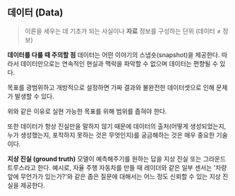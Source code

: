 ## 데이터 (Data)
> 이론을 세우는 데 기초가 되는 사실이나 **자료**
> 정보를 구성하는 단위 (데이터 $\ne$ 정보)

**데이터를 다룰 때 주의할 점**
데이터는 어떤 이야기의 스냅숏(snapshot)을 제공한다. 따라서 데이터만으로는 연속적인 현실과 맥락을 파악할 수 없으며 데이터는 편향될 수 있다.

목표를 광범위하고 개방적으로 설정하면 가짜 결과와 불완전한 데이터셋으로 인해 문제가 발생할 수 있다.

위와 같은 이유로 실현 가능한 목표를 위해 범위를 좁혀야 한다.

또한 데이터가 항상 진실만을 말하지 않기 때문에 데이터의 출처(어떻게 생성되었는지, 누가 생성했는지, 포착하지 못하는 것은 무엇인지)를 궁금해하는 것은 매우 중요한 기술이다.

**지상 진실 (ground truth)**
모델이 예측해주기를 원하는 답을 지상 진실 또는 그라운드 트루스라고 한다.
예시로, 자율 주행 자동차를 만들 때 레이더와 같은 일부 센서는 '차량 앞에 무언가가 있는가?'와 같은 좁은 질문에 대해서는 어느 정도 신뢰할 수 있는 지상 진실을 제공한다.